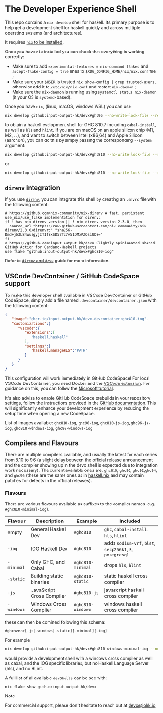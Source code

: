 # The Developer Experience Shell

This repo contains a `nix develop` shell for haskell. Its primary purpose is to
help get a development shell for haskell quickly and across multiple
operating systems (and architectures).

It requires [`nix` to be installed](https://nixos.org/download.html).

Once you have `nix` installed you can check that everything is working correctly:
* Make sure to add `experimental-features = nix-command flakes` and `accept-flake-config = true` lines to `$XDG_CONFIG_HOME/nix/nix.conf` file ;
* Make sure your `$USER` is trusted `nix show-config | grep trusted-users`, otherwise add it to `/etc/nix/nix.conf` and restart `nix-daemon` ;
* Make sure the `nix-daemon` is running using `systemctl status nix-daemon` (if your OS is `systemd`-based).

Once you have `nix`, (linux, macOS, windows WSL) you can use

```bash
nix develop github:input-output-hk/devx#ghc96 --no-write-lock-file --refresh
```

to obtain a haskell evelopment shell for GHC 8.10.7 including `cabal-install`,
as well as `hls` and `hlint`. If you are on macOS on an apple silicon chip (M1, M2, ...),
and want to switch between Intel (x86_64) and Apple Silicon (aarch64), you can do
this by simply passing the corresponding `--system` argument:

```bash
nix develop github:input-output-hk/devx#ghc810 --no-write-lock-file --refresh --system x86_64-darwin
```
or
```bash
nix develop github:input-output-hk/devx#ghc810 --no-write-lock-file --refresh --system aarch64-darwin
```

## `direnv` integration

If you use [`direnv`](https://direnv.net), you can integrate this shell by creating an `.envrc` file with the following content:
```
# https://github.com/nix-community/nix-direnv A fast, persistent use_nix/use_flake implementation for direnv:
if ! has nix_direnv_version || ! nix_direnv_version 2.3.0; then
  source_url "https://raw.githubusercontent.com/nix-community/nix-direnv/2.3.0/direnvrc" "sha256-Dmd+j63L84wuzgyjITIfSxSD57Tx7v51DMxVZOsiUD8="
fi
# https://github.com/input-output-hk/devx Slightly opinionated shared GitHub Action for Cardano-Haskell projects 
use flake "github:input-output-hk/devx#ghc810-iog"
```

Refer to [`direnv` and `devx`](./docs/direnv.md) guide for more information.

## VSCode DevContainer / GitHub CodeSpace support

To make this developer shell available in VSCode DevContainer or GitHub CodeSpace, simply add a file named `.devcontainer/devcontainer.json` with the following content:
```json
{
   "image":"ghcr.io/input-output-hk/devx-devcontainer:ghc810-iog",
   "customizations":{
      "vscode":{
         "extensions":[
            "haskell.haskell"
         ],
         "settings":{
            "haskell.manageHLS":"PATH"
         }
      }
   }
}
```
This configuration will work immediately in GitHub CodeSpace! For local VSCode DevContainer, you need Docker and the [VSCode extension](https://marketplace.visualstudio.com/items?itemName=ms-vscode-remote.remote-containers). For guidance on this, you can follow the [Microsoft tutorial](https://code.visualstudio.com/docs/devcontainers/tutorial).

It's also advise to enable GitHub CodeSpace prebuilds in your repository settings, follow the instructions provided in the [GitHub documentation](https://docs.github.com/en/codespaces/prebuilding-your-codespaces/configuring-prebuilds). This will significantly enhance your development experience by reducing the setup time when opening a new CodeSpace.

List of images available: `ghc810-iog`, `ghc96-iog`, `ghc810-js-iog`, `ghc96-js-iog`, `ghc810-windows-iog`, `ghc96-windows-iog`

## Compilers and Flavours

There are multiple compilers available, and usually the latest for each series
from 8.10 to 9.6 (a slight delay between the official release announcement and
the compiler showing up in the devx shell is expected due to integration work
necessary). The current available ones are: `ghc810`, `ghc90`, `ghc92`,`ghc94`, and
`ghc96` (these are the same ones as in [haskell.nix](https://github.com/input-output-hk/haskell.nix) and may contain patches for defects in the official releases).

### Flavours
There are various flavours available as suffixes to the compiler names (e.g. `#ghc810-minimal-iog`).

| Flavour | Description | Example | Included |
| - | - | - | - |
| empty | General Haskell Dev | `#ghc810` | `ghc`, `cabal-install`, `hls`, `hlint` |
| `-iog` | IOG Haskell Dev | `#ghc810` | adds `sodium-vrf`, `blst`, `secp256k1`, `R`, `postgresql` |
| `-minimal` | Only GHC, and Cabal | `#ghc810-minimal` | drops `hls`, `hlint` |
| `-static` | Building static binaries | `#ghc810-static` | static haskell cross compiler |
| `-js` | JavaScript Cross Compiler | `#ghc810-js` | javascript haskell cross compiler |
| `-windows` | Windows Cross Compiler | `#ghc810-windows` | windows haskell cross compiler |

these can then be comined following this schema:
```
#ghc<ver>[-js|-windows|-static][-minimal][-iog]
```
For example
```bash
nix develop github:input-output-hk/devx#ghc810-windows-minimal-iog --no-write-lock-file --refresh
```
would provide a development shell with a windows cross compiler as well as cabal, and the IOG specific libraries, but no Haskell Language Server (hls), and no HLint.

A full list of all available `devShells` can be see with:
```bash
nix flake show github:input-output-hk/devx
```

> [!NOTE]
> For commercial support, please don't hesitate to reach out at devx@iohk.io
